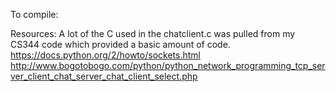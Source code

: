 To compile: 

Resources: 
A lot of the C used in the chatclient.c was pulled from my CS344 code which provided a basic amount of code.
https://docs.python.org/2/howto/sockets.html
http://www.bogotobogo.com/python/python_network_programming_tcp_server_client_chat_server_chat_client_select.php